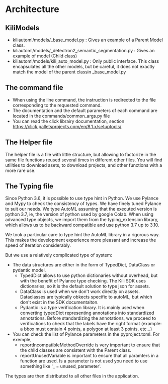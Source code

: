 
# Architecture

## KiliModels

- kiliautoml/models/_base_model.py : Gives an example of a Parent Model class.
- kiliautoml/models/_detectron2_semantic_segmentation.py : Gives an example of model (Child class)
- kiliautoml/models/kili_auto_model.py : Only public interface. This class encapsulates all the other models, but be careful, it does not exactly match the model of the parent classin _base_model.py

## The command file

- When using the line command, the instruction is redirected to the file corresponding to the requested command.
- The documentation and the default parameters of each command are located in the commands/common_args.py file
- You can read the click librairy documentation, section https://click.palletsprojects.com/en/8.1.x/setuptools/

## The Helper file

The helper file is a file with little structure, but allowing to factorize in the same file functions reused several times in different other files.
You will find utilities to download asets, to download projects, and other functions with a more rare use.


## The Typing file

Since Python 3.6, it is possible to use type hint in Python. We use Pylance and Mypy to check the consistency of types. We have finely tuned Pylance to suit our needs.
We type AutoML assuming that the executed version is python 3.7, ie, the version of python used by google Colab. When using advanced type objects, we import them from the typing_extension library, which allows us to be backward compatible and use python 3.7 up to 3.10.


We took a particular care to type hint the AutoML library in a rigorous way. This makes the development experience more pleasant and increase the speed of iteration considerably.

But we use a relatively complicated type of system:
- The data structures are either in the form of TypedDict, DataClass or pydantic model.
    - TypedDict allows to use python dictionaries without overhead, but with the benefit of Pylance type checking. The Kili SDK uses dictionaries, so it is the default solution to type json for assets.
    - DataClass is used when we don't work directly on assets. Dataclasses are typically obkects specific to autoML, but which don't exist in the SDK documentaiton.
    - Pydantic is a type verification library. It is mainly used when converting typedDict representing annotations into standardized annotations. Before standardizing the annotations, we proceed to verifications to check that the labels have the right format (example: a bbox must contain 4 points, a polygon at least 3 points, etc...)
- You can check the list of Pylance parameters in the pyproject.toml. For exemple,
  - reportIncompatibleMethodOverride is very important to ensure that the child classes are consistent with the Parent class.
  - reportUnusedVariable is important to ensure that all paramters in a function are used. Is a parameter is not used you need to use something like '_ = unused_parameter'.


The types are then distributed to all other files in the application.
